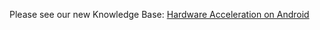 Please see our new Knowledge Base: [Hardware Acceleration on Android](https://support.emby.media/support/solutions/articles/44001160208-hardware-acceleration-on-android)